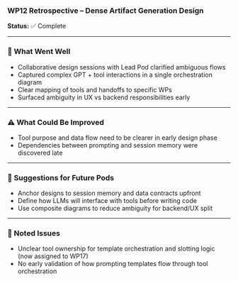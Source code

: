 ### WP12 Retrospective – Dense Artifact Generation Design

**Status:** ✅ Complete

---

### 🎯 What Went Well
- Collaborative design sessions with Lead Pod clarified ambiguous flows
- Captured complex GPT + tool interactions in a single orchestration diagram
- Clear mapping of tools and handoffs to specific WPs
- Surfaced ambiguity in UX vs backend responsibilities early

---

### ⚠️ What Could Be Improved
- Tool purpose and data flow need to be clearer in early design phase
- Dependencies between prompting and session memory were discovered late

---

### 📌 Suggestions for Future Pods
- Anchor designs to session memory and data contracts upfront
- Define how LLMs will interface with tools before writing code
- Use composite diagrams to reduce ambiguity for backend/UX split

---

### 🧠 Noted Issues
- Unclear tool ownership for template orchestration and slotting logic (now assigned to WP17)
- No early validation of how prompting templates flow through tool orchestration